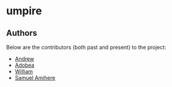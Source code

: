 # umpire











## Authors
Below are the contributors (both past and present) to the project:

- [Andrew](https://github.com/kojomensahonums)
- [Adobea]()
- [William]()
- [Samuel Amihere](https://github.com/SamuelAmihere)